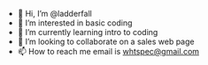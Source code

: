 - 👋 Hi, I’m @ladderfall
- 👀 I’m interested in basic coding
- 🌱 I’m currently learning intro to coding
- 💞️ I’m looking to collaborate on a sales web page
- 📫 How to reach me email is whtspec@gmail.com

<!---
ladderfall/ladderfall is a ✨ special ✨ repository because its `README.md` (this file) appears on your GitHub profile.
You can click the Preview link to take a look at your changes.
--->
